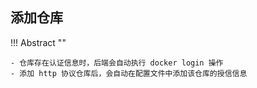 ## 添加仓库

!!! Abstract ""

    - 仓库存在认证信息时，后端会自动执行 docker login 操作
    - 添加 http 协议仓库后，会自动在配置文件中添加该仓库的授信信息
